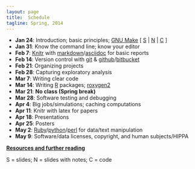 ```yaml
---
layout: page
title:  Schedule
tagline: Spring, 2014
---
```


- **Jan 24**: Introduction; basic principles;
    [GNU Make](http://www.gnu.org/software/make/)
    \[
    [S](../assets/lectures/01_intro.pdf) |
    [N](../assets/lectures/01_intro_withnotes.pdf) |
    [C](https://github.com/kbroman/Tools4RR/tree/master/Lectures/01_Intro/Examples)
    \]
- **Jan 31**: Know the command line; know your editor
- **Feb 7**:  [Knitr](http://yihui.name/knitr/) with [markdown](http://daringfireball.net/projects/markdown/)/[asciidoc](http://www.methods.co.nz/asciidoc/) for basic reports
- **Feb 14**: Version control with [git](http://git-scm.com/) & [github](https://github.com/)/[bitbucket](https://bitbucket.org/)
- **Feb 21**: Organizing projects
- **Feb 28**: Capturing exploratory analysis
- **Mar 7**:  Writing clear code
- **Mar 14**: Writing [R](http://www.r-project.org) packages; [roxygen2](https://github.com/yihui/roxygen2)
- **Mar 21**: **No class (Spring break)**
- **Mar 28**: Software testing and debugging
- **Apr 4**:  Big jobs/simulations; caching computations
- **Apr 11**: Knitr with latex for papers
- **Apr 18**: Presentations
- **Apr 25**: Posters
- **May 2**:  [Ruby](https://www.ruby-lang.org/en/)/[python](http://www.python.org/)/[perl](http://www.perl.org/) for data/text manipulation
- **May 9**:  Software/data licenses, copyright, and human subjects/HIPPA

**[Resources and further reading](resources.html)**

S = slides; N = slides with notes; C = code
